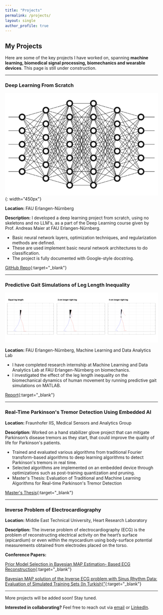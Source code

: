```yaml
---
title: "Projects"
permalink: /projects/
layout: single
author_profile: true
---
```


## My Projects

Here are some of the key projects I have worked on, spanning **machine learning, biomedical signal processing, biomechanics and wearable devices**. This page is still under construction.

---

### Deep Learning From Scratch
![Neural Network](../assets/images/neural_network.jpeg){: width="450px"}

**Location:** FAU Erlangen-Nürnberg

**Description:** I developed a deep learning project from scratch, using no skeletons and no LLM's, as a part of the Deep Learning course given by Prof. Andreas Maier at FAU Erlangen-Nürnberg.
- Basic neural network layers, optimization techniques, and regularization methods are defined.
- These are used implement basic neural network architectures to do classification.
- The project is fully documented with Google-style docstring.

[GitHub Repo](https://github.com/egeozkoc/DeepLearning){:target="_blank"}

---

### Predictive Gait Simulations of Leg Length Inequality

![Leg Lenght Inequality](../assets/images/lli_animations.png)

**Location:** FAU Erlangen-Nürnberg, Machine Learning and Data Analytics Lab

- I have completed research internship at Machine Learning and Data Analytics Lab at FAU Erlangen-Nürnberg on biomechanics.
- I investigated the effect of the leg length inequality on the biomechanical dynamics of human movement by running predictive gait simulations on MATLAB.

[Report](../assets/docs/PredictiveGaitSimulationsofLegLengthInequalityReport.pdf){:target="_blank"}

---


### Real-Time Parkinson's Tremor Detection Using Embedded AI
**Location:** Fraunhofer IIS, Medical Sensors and Analytics Group

**Description:** Worked on a hand stabilizer glove project that can mitigate Parkinson’s disease tremors as they start, that could improve the quality of life for Parkinson's patients.
- Trained and evaluated various algorithms from traditional Fourier transform-based algorithms to deep learning algorithms to detect Parkinson's tremors in real time.
- Selected algorithms are implemented on an embedded device through optimizations such as post-training quantization and pruning.
- Master's Thesis: Evaluation of Traditional and Machine Learning Algorithms for Real-time Parkinson's Tremor Detection

[Master's Thesis](../assets/docs/Master_s_Thesis_Ege_Ozkoc.pdf){:target="_blank"}

---


### Inverse Problem of Electrocardiography
**Location:** Middle East Technical University, Heart Research Laboratory

**Description:** The inverse problem of electrocardiography (ECG) is the problem of reconstructing electrical activity on the heart’s surface (epicardium) or even within the myocardium using body-surface potential measurements obtained from electrodes placed on the torso.

**Conference Papers:**

[Prior Model Selection in Bayesian MAP Estimation- Based ECG Reconstruction](../assets/docs/Prior_Model_Selection_in_Bayesian_MAP_Estimation-Based_ECG_Reconstruction.pdf){:target="_blank"}

[Bayesian MAP solution of the Inverse ECG problem with Sinus Rhythm Data: Evaluation of Simulated Training Sets (In Turkish)”](../assets/docs/Bayesian_MAP_solution_of_the_Inverse_ECG_problem_with_Sinus_Rhythm_Data_Evaluation_of_Simulated_Training_Sets.pdf){:target="_blank"}

---

More projects will be added soon! Stay tuned.

**Interested in collaborating?** Feel free to reach out via [email](mailto:egeozkoc@gmail.com) or [LinkedIn](https://www.linkedin.com/in/egeozkoc/).